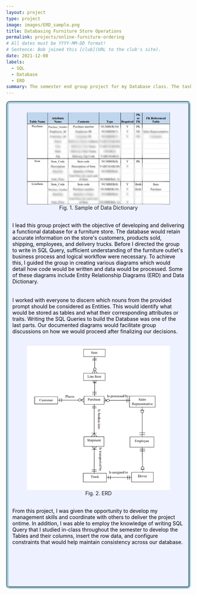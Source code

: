 ```yaml
---
layout: project
type: project
image: images/ERD_sample.png
title: Databasing Furniture Store Operations
permalink: projects/online-furniture-ordering
# All dates must be YYYY-MM-DD format!
# Sentence: Bob joined this [club](URL to the club's site).
date: 2021-12-08
labels:
  - SQL
  - Database
  - ERD
summary: The semester end group project for my Database class. The task is to understand the database logic for a furniture store processing and shipping orders to customers.
---
```

<div style="background-color:rgba(238, 241, 255, 1); padding: 10px; border: 7px groove; border-color: lightblue; border-radius: 10px;">
  <center><figure>
    <img class="ui medium rounded image" src="../images/DD_Sample.png" style="vertical-align: middle;" float = "none">
    <figcaption style="vertical-align: middle;">Fig. 1. Sample of Data Dictionary <br /></figcaption>
  </figure></center>
  
  <span style="color: black">
    <br />I lead this group project with the objective of developing and delivering a functional database for a furniture store. The database would retain accurate information on the store's customers, products sold, shipping, employees, and delivery trucks. Before I directed the group to write in SQL Query, sufficient understanding of the furniture outlet's business process and logical workflow were necessary. To achieve this, I guided the group in creating various diagrams which would detail how code would be written and data would be processed. Some of these diagrams include Entity Relationship Diagrams (ERD) and Data Dictionary. <br /><br /></span>

  <span style="color: black">
    <br />I worked with everyone to discern which nouns from the provided prompt should be considered as Entities. This would identify what would be stored as tables and what their corresponding attributes or traits. Writing the SQL Queries to build the Database was one of the last parts. Our documented diagrams would facilitate group discussions on how we would proceed after finalizing our decisions. <br /><br /></span>

  <center><figure>
    <img class="ui medium rounded image" src="../images/ERD_sample.png" style="vertical-align: middle;" float = "none">
    <figcaption style="vertical-align: middle;">Fig. 2. ERD <br /></figcaption>
  </figure></center>
  <span style="color: black">
    <br />From this project, I was given the opportunity to develop my management skills and coordinate with others to deliver the project ontime. In addition, I was able to employ the knowledge of writing SQL Query that I studied in-class throughout the semester to develop the Tables and their columns, insert the row data, and configure constraints that would help maintain consistency across our database.  <br /> <br /> <br /> <br /> <br /> <br /> <br /></span>
</div>
